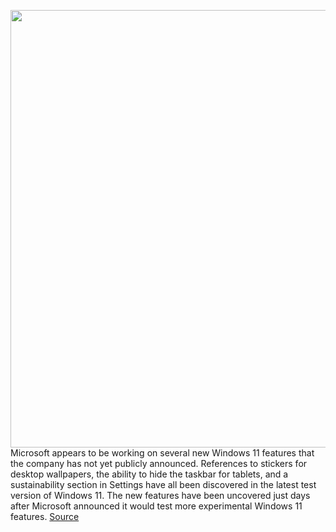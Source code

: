 <img src='https://cdn.vox-cdn.com/thumbor/xfYqPSH_t0gUYflJ8NlG6oDuzyI=/0x0:2040x1360/1200x800/filters:focal(857x517:1183x843)/cdn.vox-cdn.com/uploads/chorus_image/image/70478730/VRG_ILLO_4030_Windows_10_Guide_001.0.jpg' width='700px' /><br/>
Microsoft appears to be working on several new Windows 11 features that the company has not yet publicly announced. References to stickers for desktop wallpapers, the ability to hide the taskbar for tablets, and a sustainability section in Settings have all been discovered in the latest test version of Windows 11. The new features have been uncovered just days after Microsoft announced it would test more experimental Windows 11 features.
<a href='https://www.theverge.com/2022/2/7/22921429/microsoft-windows-11-wallpaper-stickers-tablet-mode'> Source <a/>